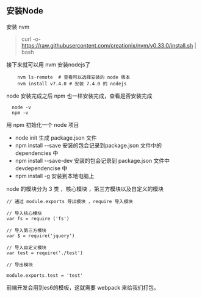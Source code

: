 ## 安装Node

安装 nvm

 > curl -o- https://raw.githubusercontent.com/creationix/nvm/v0.33.0/install.sh | bash

接下来就可以用 nvm 安装nodejs了
```
    nvm ls-remote  # 查看可以选择安装的 node 版本
    nvm install v7.4.0 # 安装 7.4.0 的 nodejs
```
node 安装完成之后 npm 也一样安装完成，查看是否安装完成

```
  node -v
  npm -v
```
用 npm 初始化一个 node 项目
- node init  生成 package.json 文件
- npm install <package name> --save  安装的包会记录到package.json 文件中的 dependencies 中
- npm install <package name> --save-dev 安装的包会记录到 package.json 文件中 devdependencise 中
- npm install <package name> -g 安装到本地电脑上

node 的模块分为 3 类 ，核心模块 ，第三方模块以及自定义的模块
```
// 通过 module.exports 导出模块 ，require 导入模块

// 导入核心模块
var fs = require ('fs')

// 导入第三方模块
var $ = require('jquery')

// 导入自定义模块
var test = require('./test')

// 导出模块

module.exports.test = 'test'

```
前端开发会用到es6的模板，这就需要 webpack 来给我们打包。
